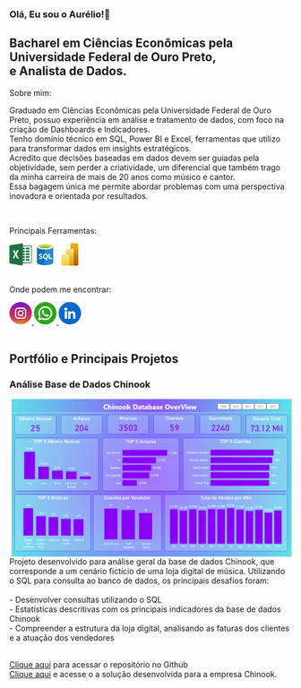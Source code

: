 
### Olá, Eu sou o Aurélio!👋

## Bacharel em Ciências Econômicas pela Universidade Federal de Ouro Preto,  <br> e Analista de Dados.

Sobre mim:

Graduado em Ciências Econômicas pela Universidade Federal de Ouro Preto, possuo experiência em análise e tratamento de dados, com foco na criação de Dashboards e Indicadores. <br>
Tenho domínio técnico em SQL, Power BI e Excel, ferramentas que utilizo para transformar dados em insights estratégicos.<br>
Acredito que decisões baseadas em dados devem ser guiadas pela objetividade, sem perder a criatividade, um diferencial que também trago da minha carreira de mais de 20 anos como músico e cantor. <br>
Essa bagagem única me permite abordar problemas com uma perspectiva inovadora e orientada por resultados. <br>

<br>

Principais Ferramentas:

<div>
  <img height="40" width="40" src="https://github.com/AurelioDiniz/Portfolio/blob/main/social%20icons/excel.webp">
  <img height="40" width="40" src="https://github.com/AurelioDiniz/Portfolio/blob/main/linguagens/sql.png">
  <img height="40" width="40" src="https://github.com/AurelioDiniz/Portfolio/blob/main/linguagens/power%20bi.png">
</div>

<br>

Onde podem me encontrar:
<div>
  <a href="https://www.instagram.com/dinizcantor/">
    <img height="40" width="40"  src="https://github.com/AurelioDiniz/Portfolio/blob/main/social%20icons/instagram.png">
  </a>
  <a href="https://wa.me/qr/Z264VPMIIDY4I1">
    <img height="40" width="40"  src="https://github.com/AurelioDiniz/Portfolio/blob/main/social%20icons/whatsapp.png">
  </a>
  <a href="https://www.linkedin.com/in/aureliojdiniz/">
    <img height="40" width="40"  src="https://github.com/AurelioDiniz/Portfolio/blob/main/social%20icons/linkedin.png">
  </a>
</div>

<br>

## Portfólio e Principais Projetos

### Análise Base de Dados Chinook 
<img align="right" width="500" src="https://github.com/AurelioDiniz/ChinookDatabasePortfolio/blob/main/Imagens/chinook%20dashboard.png">
Projeto desenvolvido para análise geral da base de dados Chinook, que corresponde a um cenário fictício de uma loja digital de música. 
Utilizando o SQL para consulta ao banco de dados, os principais desafios foram:
<br><br>
- Desenvolver consultas utilizando o SQL<br>
- Estatísticas descritivas com os principais indicadores da base de dados Chinook <br>
- Compreender a estrutura da loja digital, analisando as faturas dos clientes e a atuação dos vendedores 
<br>
<br>

<a href="https://github.com/AurelioDiniz/ChinookDatabasePortfolio/"> Clique aqui</a>  para acessar o repositório no Github
<br>
<a target="_blank" href="https://app.powerbi.com/reportEmbed?reportId=b611d5ad-a277-4de9-8a9f-99e30f23cca5&autoAuth=true&ctid=87beab25-6e8d-4c1d-9258-ff3df96e5727" >Clique aqui</a> e acesse o a solução desenvolvida para a empresa Chinook.








